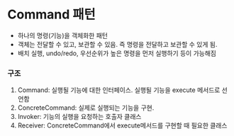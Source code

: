 # Command 패턴
* 하나의 명령(기능)을 객체화한 패턴
* 객체는 전달할 수 있고, 보관할 수 있음. 즉 명령을 전달하고 보관할 수 있게 됨.
* 배치 실행, undo/redo, 우선순위가 높은 명령을 먼저 실행하기 등이 가능해짐


### 구조
1. Command: 실행될 기능에 대한 인터페이스. 실행될 기능을 execute 메서드로 선언함
1. ConcreteCommand: 실제로 실행되는 기능을 구현. 
1. Invoker: 기능의 실행을 요청하는 호출자 클래스
1. Receiver: ConcreteCommand에서 execute메서드를 구현할 때 필요한 클래스